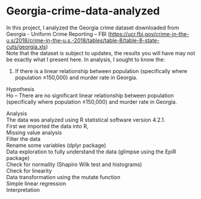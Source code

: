 # Georgia-crime-data-analyzed

In this project, I analyzed the Georgia crime dataset downloaded from Georgia - Uniform Crime Reporting – FBI (https://ucr.fbi.gov/crime-in-the-u.s/2018/crime-in-the-u.s.-2018/tables/table-8/table-8-state-cuts/georgia.xls) <br>
Note that the dataset is subject to updates, the results you will have may not be exactly what  I present here.
In analysis, I sought to know the:<br>
1.	If there is a linear relationship between population (specifically where population ≤150,000) and murder rate in Georgia.<br>

Hypothesis<br>
Ho – There are no significant linear relationship between population (specifically where population ≤150,000) and murder rate in Georgia.<br>

Analysis<br>
The data was analyzed using R statistical software version 4.2.1.<br>
First we imported the data into R, <br>
Missing value analysis<br>
Filter the data<br>
Rename some variables (dplyr package)<br>
Data exploration to fully understand the data (glimpse using the EpiR package)<br>
Check for normality (Shapiro Wilk test and histograms)<br>
Check for linearity <br>
Data transformation using the mutate function<br>
Simple linear regression<br>
Interpretation<br>

